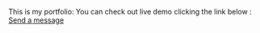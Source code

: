 This is my portfolio:
You can check out live demo clicking the link below :
<a href="https://portfolio-sahanenes.vercel.app/">Send a message</a>
